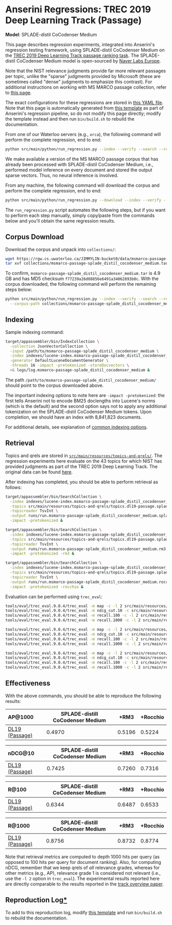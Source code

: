 # Anserini Regressions: TREC 2019 Deep Learning Track (Passage)

**Model**: SPLADE-distil CoCodenser Medium

This page describes regression experiments, integrated into Anserini's regression testing framework, using SPLADE-distil CoCodenser Medium on the [TREC 2019 Deep Learning Track passage ranking task](https://trec.nist.gov/data/deep2019.html).
The SPLADE-distil CoCodenser Medium model is open-sourced by [Naver Labs Europe](https://europe.naverlabs.com/research/machine-learning-and-optimization/splade-models).

Note that the NIST relevance judgments provide far more relevant passages per topic, unlike the "sparse" judgments provided by Microsoft (these are sometimes called "dense" judgments to emphasize this contrast).
For additional instructions on working with MS MARCO passage collection, refer to [this page](experiments-msmarco-passage.md).

The exact configurations for these regressions are stored in [this YAML file](../src/main/resources/regression/dl19-passage-splade-distil-cocodenser-medium.yaml).
Note that this page is automatically generated from [this template](../src/main/resources/docgen/templates/dl19-passage-splade-distil-cocodenser-medium.template) as part of Anserini's regression pipeline, so do not modify this page directly; modify the template instead and then run `bin/build.sh` to rebuild the documentation.

From one of our Waterloo servers (e.g., `orca`), the following command will perform the complete regression, end to end:

```bash
python src/main/python/run_regression.py --index --verify --search --regression dl19-passage-splade-distil-cocodenser-medium
```

We make available a version of the MS MARCO passage corpus that has already been processed with SPLADE-distil CoCodenser Medium, i.e., performed model inference on every document and stored the output sparse vectors.
Thus, no neural inference is involved.

From any machine, the following command will download the corpus and perform the complete regression, end to end:

```bash
python src/main/python/run_regression.py --download --index --verify --search --regression dl19-passage-splade-distil-cocodenser-medium
```

The `run_regression.py` script automates the following steps, but if you want to perform each step manually, simply copy/paste from the commands below and you'll obtain the same regression results.

## Corpus Download

Download the corpus and unpack into `collections/`:

```bash
wget https://rgw.cs.uwaterloo.ca/JIMMYLIN-bucket0/data/msmarco-passage-splade_distil_cocodenser_medium.tar -P collections/
tar xvf collections/msmarco-passage-splade_distil_cocodenser_medium.tar -C collections/
```

To confirm, `msmarco-passage-splade_distil_cocodenser_medium.tar` is 4.9 GB and has MD5 checksum `f77239a26d08856e6491a34062893b0c`.
With the corpus downloaded, the following command will perform the remaining steps below:

```bash
python src/main/python/run_regression.py --index --verify --search --regression dl19-passage-splade-distil-cocodenser-medium \
  --corpus-path collections/msmarco-passage-splade_distil_cocodenser_medium
```

## Indexing

Sample indexing command:

```bash
target/appassembler/bin/IndexCollection \
  -collection JsonVectorCollection \
  -input /path/to/msmarco-passage-splade_distil_cocodenser_medium \
  -index indexes/lucene-index.msmarco-passage-splade_distil_cocodenser_medium/ \
  -generator DefaultLuceneDocumentGenerator \
  -threads 16 -impact -pretokenized -storeDocvectors \
  >& logs/log.msmarco-passage-splade_distil_cocodenser_medium &
```

The path `/path/to/msmarco-passage-splade_distil_cocodenser_medium/` should point to the corpus downloaded above.

The important indexing options to note here are `-impact -pretokenized`: the first tells Anserini not to encode BM25 doclengths into Lucene's norms (which is the default) and the second option says not to apply any additional tokenization on the SPLADE-distil CoCodenser Medium tokens.
Upon completion, we should have an index with 8,841,823 documents.

For additional details, see explanation of [common indexing options](common-indexing-options.md).

## Retrieval

Topics and qrels are stored in [`src/main/resources/topics-and-qrels/`](../src/main/resources/topics-and-qrels/).
The regression experiments here evaluate on the 43 topics for which NIST has provided judgments as part of the TREC 2019 Deep Learning Track.
The original data can be found [here](https://trec.nist.gov/data/deep2019.html).

After indexing has completed, you should be able to perform retrieval as follows:

```bash
target/appassembler/bin/SearchCollection \
  -index indexes/lucene-index.msmarco-passage-splade_distil_cocodenser_medium/ \
  -topics src/main/resources/topics-and-qrels/topics.dl19-passage.splade_distil_cocodenser_medium.tsv.gz \
  -topicreader TsvInt \
  -output runs/run.msmarco-passage-splade_distil_cocodenser_medium.splade_distil_cocodenser_medium.topics.dl19-passage.splade_distil_cocodenser_medium.txt \
  -impact -pretokenized &

target/appassembler/bin/SearchCollection \
  -index indexes/lucene-index.msmarco-passage-splade_distil_cocodenser_medium/ \
  -topics src/main/resources/topics-and-qrels/topics.dl19-passage.splade_distil_cocodenser_medium.tsv.gz \
  -topicreader TsvInt \
  -output runs/run.msmarco-passage-splade_distil_cocodenser_medium.rm3.topics.dl19-passage.splade_distil_cocodenser_medium.txt \
  -impact -pretokenized -rm3 &

target/appassembler/bin/SearchCollection \
  -index indexes/lucene-index.msmarco-passage-splade_distil_cocodenser_medium/ \
  -topics src/main/resources/topics-and-qrels/topics.dl19-passage.splade_distil_cocodenser_medium.tsv.gz \
  -topicreader TsvInt \
  -output runs/run.msmarco-passage-splade_distil_cocodenser_medium.rocchio.topics.dl19-passage.splade_distil_cocodenser_medium.txt \
  -impact -pretokenized -rocchio &
```

Evaluation can be performed using `trec_eval`:

```bash
tools/eval/trec_eval.9.0.4/trec_eval -m map -c -l 2 src/main/resources/topics-and-qrels/qrels.dl19-passage.txt runs/run.msmarco-passage-splade_distil_cocodenser_medium.splade_distil_cocodenser_medium.topics.dl19-passage.splade_distil_cocodenser_medium.txt
tools/eval/trec_eval.9.0.4/trec_eval -m ndcg_cut.10 -c src/main/resources/topics-and-qrels/qrels.dl19-passage.txt runs/run.msmarco-passage-splade_distil_cocodenser_medium.splade_distil_cocodenser_medium.topics.dl19-passage.splade_distil_cocodenser_medium.txt
tools/eval/trec_eval.9.0.4/trec_eval -m recall.100 -c -l 2 src/main/resources/topics-and-qrels/qrels.dl19-passage.txt runs/run.msmarco-passage-splade_distil_cocodenser_medium.splade_distil_cocodenser_medium.topics.dl19-passage.splade_distil_cocodenser_medium.txt
tools/eval/trec_eval.9.0.4/trec_eval -m recall.1000 -c -l 2 src/main/resources/topics-and-qrels/qrels.dl19-passage.txt runs/run.msmarco-passage-splade_distil_cocodenser_medium.splade_distil_cocodenser_medium.topics.dl19-passage.splade_distil_cocodenser_medium.txt

tools/eval/trec_eval.9.0.4/trec_eval -m map -c -l 2 src/main/resources/topics-and-qrels/qrels.dl19-passage.txt runs/run.msmarco-passage-splade_distil_cocodenser_medium.rm3.topics.dl19-passage.splade_distil_cocodenser_medium.txt
tools/eval/trec_eval.9.0.4/trec_eval -m ndcg_cut.10 -c src/main/resources/topics-and-qrels/qrels.dl19-passage.txt runs/run.msmarco-passage-splade_distil_cocodenser_medium.rm3.topics.dl19-passage.splade_distil_cocodenser_medium.txt
tools/eval/trec_eval.9.0.4/trec_eval -m recall.100 -c -l 2 src/main/resources/topics-and-qrels/qrels.dl19-passage.txt runs/run.msmarco-passage-splade_distil_cocodenser_medium.rm3.topics.dl19-passage.splade_distil_cocodenser_medium.txt
tools/eval/trec_eval.9.0.4/trec_eval -m recall.1000 -c -l 2 src/main/resources/topics-and-qrels/qrels.dl19-passage.txt runs/run.msmarco-passage-splade_distil_cocodenser_medium.rm3.topics.dl19-passage.splade_distil_cocodenser_medium.txt

tools/eval/trec_eval.9.0.4/trec_eval -m map -c -l 2 src/main/resources/topics-and-qrels/qrels.dl19-passage.txt runs/run.msmarco-passage-splade_distil_cocodenser_medium.rocchio.topics.dl19-passage.splade_distil_cocodenser_medium.txt
tools/eval/trec_eval.9.0.4/trec_eval -m ndcg_cut.10 -c src/main/resources/topics-and-qrels/qrels.dl19-passage.txt runs/run.msmarco-passage-splade_distil_cocodenser_medium.rocchio.topics.dl19-passage.splade_distil_cocodenser_medium.txt
tools/eval/trec_eval.9.0.4/trec_eval -m recall.100 -c -l 2 src/main/resources/topics-and-qrels/qrels.dl19-passage.txt runs/run.msmarco-passage-splade_distil_cocodenser_medium.rocchio.topics.dl19-passage.splade_distil_cocodenser_medium.txt
tools/eval/trec_eval.9.0.4/trec_eval -m recall.1000 -c -l 2 src/main/resources/topics-and-qrels/qrels.dl19-passage.txt runs/run.msmarco-passage-splade_distil_cocodenser_medium.rocchio.topics.dl19-passage.splade_distil_cocodenser_medium.txt
```

## Effectiveness

With the above commands, you should be able to reproduce the following results:

| AP@1000                                                                                                      | SPLADE-distill CoCodenser Medium| +RM3      | +Rocchio  |
|:-------------------------------------------------------------------------------------------------------------|-----------|-----------|-----------|
| [DL19 (Passage)](https://trec.nist.gov/data/deep2020.html)                                                   | 0.4970    | 0.5196    | 0.5224    |


| nDCG@10                                                                                                      | SPLADE-distill CoCodenser Medium| +RM3      | +Rocchio  |
|:-------------------------------------------------------------------------------------------------------------|-----------|-----------|-----------|
| [DL19 (Passage)](https://trec.nist.gov/data/deep2020.html)                                                   | 0.7425    | 0.7260    | 0.7316    |


| R@100                                                                                                        | SPLADE-distill CoCodenser Medium| +RM3      | +Rocchio  |
|:-------------------------------------------------------------------------------------------------------------|-----------|-----------|-----------|
| [DL19 (Passage)](https://trec.nist.gov/data/deep2020.html)                                                   | 0.6344    | 0.6487    | 0.6533    |


| R@1000                                                                                                       | SPLADE-distill CoCodenser Medium| +RM3      | +Rocchio  |
|:-------------------------------------------------------------------------------------------------------------|-----------|-----------|-----------|
| [DL19 (Passage)](https://trec.nist.gov/data/deep2020.html)                                                   | 0.8756    | 0.8732    | 0.8774    |

Note that retrieval metrics are computed to depth 1000 hits per query (as opposed to 100 hits per query for document ranking).
Also, for computing nDCG, remember that we keep qrels of _all_ relevance grades, whereas for other metrics (e.g., AP), relevance grade 1 is considered not relevant (i.e., use the `-l 2` option in `trec_eval`).
The experimental results reported here are directly comparable to the results reported in the [track overview paper](https://arxiv.org/abs/2003.07820).

## Reproduction Log[*](reproducibility.md)

To add to this reproduction log, modify [this template](../src/main/resources/docgen/templates/dl19-passage-splade-distil-cocodenser-medium.template) and run `bin/build.sh` to rebuild the documentation.
